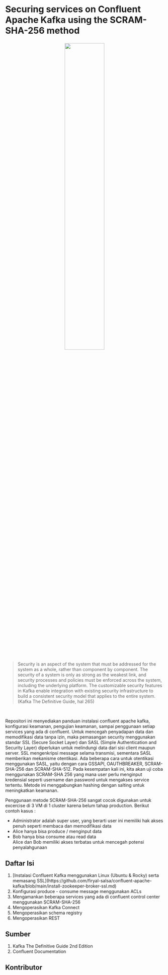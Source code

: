# Securing services on Confluent Apache Kafka using the SCRAM-SHA-256 method
<h3 align="center">
  <img src="https://res.cloudinary.com/dvehyvk3d/image/upload/v1730172698/confluent-images_bruliy.png" width="50%"/>
</h3>

> Security is an aspect of the system that must be addressed for the system as a whole, rather than component by component. The security of a system is only as strong as the weakest link, and security processes and policies must be enforced across the system, including the underlying platform. The customizable security features in Kafka enable integration with existing security infrastructure to build a consistent security model that applies to the entire system. (Kafka The Definitive Guide, hal 265)

<br>

Repositori ini menyediakan panduan instalasi confluent apache kafka, konfigurasi keamanan, pengujian keamanan, sampai penggunaan setiap services yang ada di confluent. Untuk mencegah penyadapan data dan memodifikasi data tanpa izin, maka pemasangan security menggunakan standar SSL (Secure Socket Layer) dan SASL (Simple Authentication and Security Layer) diperlukan untuk melindungi data dari sisi client maupun server. SSL mengenkripsi message selama transmisi, sementara SASL memberikan mekanisme otentikasi. Ada beberapa cara untuk otentikasi menggunakan SASL, yaitu dengan cara GSSAPI, OAUTHBREAKER, SCRAM-SHA-256 dan SCRAM-SHA-512. Pada kesempatan kali ini, kita akan uji coba menggunakan SCRAM-SHA 256 yang mana user perlu menginput kredensial seperti username dan password untuk mengakses service tertentu. Metode ini menggabungkan hashing dengan salting untuk meningkatkan keamanan.

Penggunaan metode SCRAM-SHA-256 sangat cocok digunakan untuk excercise di 3 VM di 1 cluster karena belum tahap production. Berikut contoh kasus :
<ul>
  <li>Administrator adalah super user, yang berarti user ini memiliki hak akses penuh seperti membaca dan memodifikasi data</li>
  <li>Alice hanya bisa produce / menginput data</li>
  <li>Bob hanya bisa consume atau read data</li>
   Alice dan Bob memiliki akses terbatas untuk mencegah potensi penyalahgunaan
</ul>


## Daftar Isi
<ol>
  <li>[Instalasi Confluent Kafka menggunakan Linux (Ubuntu & Rocky) serta memasang SSL](https://github.com/firyal-salsa/confluent-apache-kafka/blob/main/install-zookeeper-broker-ssl.md)</li>
  <li>Konfigurasi produce - consume message menggunakan ACLs </li>
  <li>Mengamankan beberapa services yang ada di confluent control center menggunakan SCRAM-SHA-256</li>
  <li>Mengoperasikan Kafka Connect</li>
  <li>Mengoperasikan schema registry</li>
  <li>Mengoperasikan REST</li>
</ol>


## Sumber
<ol>
  <li> Kafka The Definitive Guide 2nd Edition </li>
  <li> Confluent Documentation </li>
</ol>

## Kontributor
